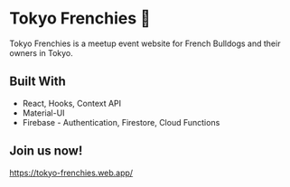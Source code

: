 # Tokyo Frenchies :dog:
Tokyo Frenchies is a meetup event website for French Bulldogs and their owners in Tokyo.

## Built With
- React, Hooks, Context API
- Material-UI
- Firebase - Authentication, Firestore, Cloud Functions

## Join us now!
https://tokyo-frenchies.web.app/
